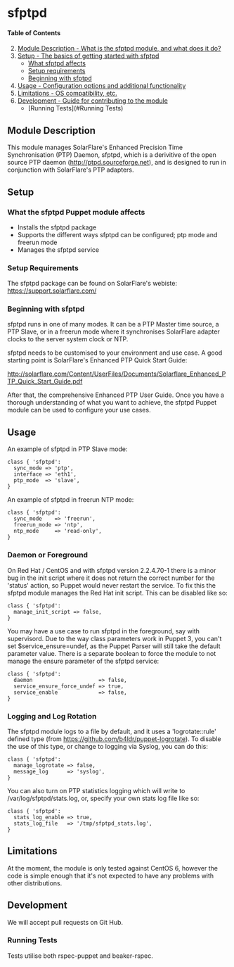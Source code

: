 # sfptpd

#### Table of Contents

2. [Module Description - What is the sfptpd module, and what does it do?](#module-description)
3. [Setup - The basics of getting started with sfptpd](#setup)
    * [What sfptpd affects](#what-sfptpd-affects)
    * [Setup requirements](#setup-requirements)
    * [Beginning with sfptpd](#beginning-with-sfptpd)
4. [Usage - Configuration options and additional functionality](#usage)
5. [Limitations - OS compatibility, etc.](#limitations)
6. [Development - Guide for contributing to the module](#development)
    * [Running Tests](#Running Tests)

## Module Description

This module manages SolarFlare's Enhanced Precision Time Synchronisation (PTP) Daemon, sfptpd,
which is a derivitive of the open source PTP daemon (http://ptpd.sourceforge.net), and is
designed to run in conjunction with SolarFlare's PTP adapters.

## Setup

### What the sfptpd Puppet module affects

* Installs the sfptpd package
* Supports the different ways sfptpd can be configured; ptp mode and freerun mode
* Manages the sfptpd service

### Setup Requirements

The sfptpd package can be found on SolarFlare's webiste: https://support.solarflare.com/

### Beginning with sfptpd

sfptpd runs in one of many modes. It can be a PTP Master time source, a PTP Slave, or in a
freerun mode where it synchronises SolarFlare adapter clocks to the server system clock or NTP.

sfptpd needs to be customised to your environment and use case. A good starting point is
SolarFlare's Enhanced PTP Quick Start Guide:

http://solarflare.com/Content/UserFiles/Documents/Solarflare_Enhanced_PTP_Quick_Start_Guide.pdf

After that, the comprehensive Enhanced PTP User Guide. Once you have a thorough understanding
of what you want to achieve, the sfptpd Puppet module can be used to configure your use cases.

## Usage

An example of sfptpd in PTP Slave mode:

~~~ puppet
class { 'sfptpd': 
  sync_mode => 'ptp',
  interface => 'eth1',
  ptp_mode  => 'slave',
}
~~~

An example of sfptpd in freerun NTP mode:

~~~ puppet
class { 'sfptpd': 
  sync_mode    => 'freerun',
  freerun_mode => 'ntp',
  ntp_mode     => 'read-only',
}
~~~

### Daemon or Foreground

On Red Hat / CentOS and with sfptpd version 2.2.4.70-1 there is a minor bug in the init script
where it does not return the correct number for the 'status' action, so Puppet would never
restart the service. To fix this the sfptpd module manages the Red Hat init script. This can be disabled
like so:

~~~ puppet
class { 'sfptpd':
  manage_init_script => false,
}
~~~

You may have a use case to run sfptpd in the foreground, say with supervisord. Due to the way
class parameters work in Puppet 3, you can't set $service_ensure=undef, as the Puppet Parser will
still take the default parameter value. There is a separate boolean to force the module to not
manage the ensure parameter of the sfptpd service:

~~~ puppet
class { 'sfptpd':
  daemon                     => false,
  service_ensure_force_undef => true,
  service_enable             => false,
}
~~~

### Logging and Log Rotation

The sfptpd module logs to a file by default, and it uses a 'logrotate::rule' defined type
(from https://github.com/b4ldr/puppet-logrotate). To disable the use of this type, or 
change to logging via Syslog, you can do this:

~~~ puppet
class { 'sfptpd':
  manage_logrotate => false,
  message_log      => 'syslog',
}
~~~

You can also turn on PTP statistics logging which will write to /var/log/sfptpd/stats.log, or,
specify your own stats log file like so:

~~~ puppet
class { 'sfptpd':
  stats_log_enable => true,
  stats_log_file   => '/tmp/sfptpd_stats.log',
}
~~~

## Limitations

At the moment, the module is only tested against CentOS 6, however the code is simple
enough that it's not expected to have any problems with other distributions.

## Development

We will accept pull requests on Git Hub.

### Running Tests

Tests utilise both rspec-puppet and beaker-rspec.
